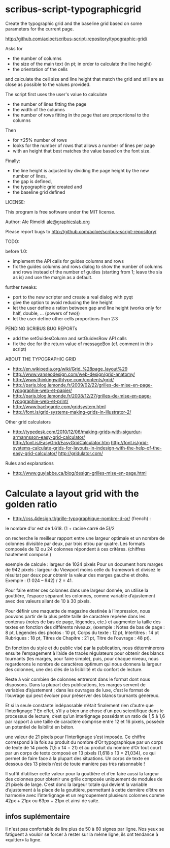 # scribus-script-typographicgrid

Create the typographic grid and the baseline grid based on some parameters for the current page.

http://github.com/aoloe/scribus-script-repository/typographic-grid/

Asks for

- the number of columns
- the size of the main text (in pt; in order to calculate the line height)
- the orientation of the cells

and calculate the cell size and line height that match the grid and still are as close as possible to the values provided.

The script first uses the user's value to calculate
- the number of lines fitting the page
- the width of the columns
- the number of rows fitting in the page that are proportional to the columns

Then
- for ±25% number of rows
- looks for the number of rows that allows a number of lines per page
- with an height that best matches the value based on the font size.

Finally: 
- the line height is adjusted by dividing the page height by the new number of lines,
- the gap is defined,
- the typographic grid created and
- the baseline grid defined


LICENSE:

This program is free software under the MIT license.

Author: Ale Rimoldi <ale@graphicslab.org>

Please report bugs to http://github.com/aoloe/scribus-script-repository/

TODO:

before 1.0:
- implement the API calls for guides columns and rows
- fix the guides columns and rows dialog to show the number of columns and rows instead of the number of guides (starting from 1; leave the sla as is) and use the margin as a default.

further tweaks:
- port to the new scripter and create a real dialog with pyqt
- give the option to avoid reducing the line height
- let the user define a ration between gap and line height (works only for half, double, ... (powers of two))
- let the user define other cells proportions than 2:3

PENDING SCRIBUS BUG REPORTs
- add the setGuidesColumn and setGuidesRow API calls
- fix the doc for the return value of messageBox (cf. comment in this script)


ABOUT THE TYPOGRAPHIC GRID

- http://en.wikipedia.org/wiki/Grid_%28page_layout%29
- http://www.vanseodesign.com/web-design/grid-anatomy/
- http://www.thinkingwithtype.com/contents/grid/
- http://paris.blog.lemonde.fr/2009/02/22/grilles-de-mise-en-page-typographie-web-et-papier/
- http://paris.blog.lemonde.fr/2008/12/27/grilles-de-mise-en-page-typographie-web-et-print/
- http://www.bachgarde.com/gridsystem.html
- http://font.is/grid-systems-making-grids-in-illustrator-2/

Other grid calculators
- http://typedesk.com/2010/12/06/making-grids-with-sigurdur-armannsson-easy-grid-calculator/
  http://font.is/EasyGrid/EasyGridCalculator.htm
  http://font.is/grid-systems-calculate-grids-for-layouts-in-indesign-with-the-help-of-the-easy-grid-calculator/
  http://gridulator.com/

Rules and explanations
- http://www.guylabbe.ca/blog/design-grilles-mise-en-page.html

# Calculate a layout grid with the golden ratio

- http://css.4design.tl/grille-typographique-nombre-d-or/  (french) :

le nombre d'or est de 1.618. (1 + racine carré de 5)/2

on recherche le meilleur rapport entre une largeur optimale et un nombre de colonnes divisible par deux, par trois et/ou par quatre. Les formats composés de 12 ou 24 colonnes répondent à ces critères. (chiffres hautement composé.)

exemple de calcule : largeur de 1024 pixels Pour un document hors marges de 942 pixels : largeur du Viewport moins celle du framework et divisez le résultat par deux pour obtenir la valeur des marges gauche et droite. Exemple : (1 024 – 942) / 2 = 41.

Pour faire entrer ces colonnes dans une largeur donnée, on utilise la gouttière, l’espace séparant les colonnes, comme variable d’ajustement avec des valeurs allant de 10 à 30 pixels.

Pour définir une maquette de magazine destinée à l’impression, nous pouvons partir de la plus petite taille de caractère repérée dans les contenus (notes de bas de page, légendes, etc.) et augmenter la taille des textes en fonction des différents niveaux, (exemple : Notes de bas de page : 8 pt, Légendes des photos : 10 pt, Corps du texte : 12 pt, Intertitres : 14 pt Rubriques  : 18 pt, Titres de Chapitre : 21 pt, Titre de l’ouvrage : 48 pt).

En fonction du style et du public visé par la publication, nous déterminerons ensuite l’empagement à l’aide de tracés régulateurs pour obtenir des blancs tournants (les marges, pour faire simple), puis, pour chaque niveau, nous regarderons le nombre de caractères optimum qui nous donnera la largeur des colonnes, une des clés de la lisibilité et du confort de lecture.

Reste à voir combien de colonnes entreront dans le format dont nous disposons. Dans la plupart des publications, les marges servent de variables d’ajustement ; dans les ouvrages de luxe, c’est le format de l’ouvrage qui peut évoluer pour préserver des blancs tournants généreux.

Et si la seule constante indépassable n’était finalement rien d’autre que l’interlignage ? En effet, s’il y a bien une chose d’un peu scientifique dans le processus de lecture, c’est qu’un interlignage possédant un ratio de 1,5 à 1,6 par rapport à une taille de caractère comprise entre 12 et 16 pixels, possède un potentiel de lisibilité en béton.

une valeur de 21 pixels pour l’interlignage s’est imposée. Ce chiffre correspond à la fois au produit du nombre d’Or typographique par un corps de texte de 14 pixels (1,5 x 14 = 21) et au produit du nombre d’Or tout court par un corps de texte composé en 13 pixels (1,618 x 13 = 21,034), ce qui permet de faire face à la plupart des situations. Un corps de texte en dessous des 13 pixels n’est de toute manière pas très raisonnable !

Il suffit d’utiliser cette valeur pour la gouttière et d’en faire aussi la largeur des colonnes pour obtenir une grille composée uniquement de modules de 21 pixels de large. C’est donc la largeur totale qui devient la variable d’ajustement à la place de la gouttière, permettant à cette dernière d’être en harmonie avec l’interlignage et un regroupement plusieurs colonnes comme 42px + 21px ou 63px + 21px et ainsi de suite.

## infos suplémentaire

Il n'est pas confortable de lire plus de 50 à 60 signes par ligne. Nos yeux se fatiguent à vouloir se forcer à rester sur la même ligne, ils ont tendance à «quitter» la ligne.
